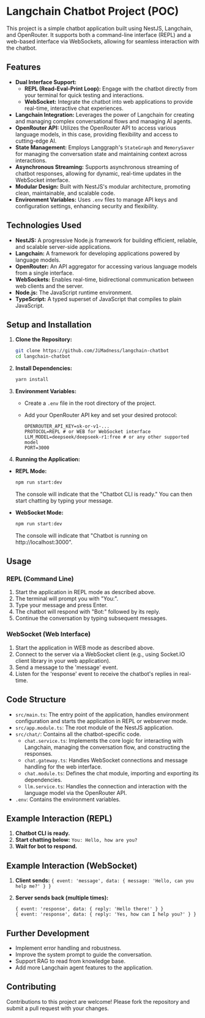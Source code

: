 # Langchain Chatbot Project (POC)

This project is a simple chatbot application built using NestJS, Langchain, and OpenRouter. It supports both a command-line interface (REPL) and a web-based interface via WebSockets, allowing for seamless interaction with the chatbot.

## Features

-   **Dual Interface Support:**
    -   **REPL (Read-Eval-Print Loop):** Engage with the chatbot directly from your terminal for quick testing and interactions.
    -   **WebSocket:** Integrate the chatbot into web applications to provide real-time, interactive chat experiences.
-   **Langchain Integration:** Leverages the power of Langchain for creating and managing complex conversational flows and managing AI agents.
-   **OpenRouter API:** Utilizes the OpenRouter API to access various language models, in this case, providing flexibility and access to cutting-edge AI.
-   **State Management:** Employs Langgraph's `StateGraph` and `MemorySaver` for managing the conversation state and maintaining context across interactions.
-   **Asynchronous Streaming:** Supports asynchronous streaming of chatbot responses, allowing for dynamic, real-time updates in the WebSocket interface.
-   **Modular Design:** Built with NestJS's modular architecture, promoting clean, maintainable, and scalable code.
-   **Environment Variables:** Uses `.env` files to manage API keys and configuration settings, enhancing security and flexibility.

## Technologies Used

-   **NestJS:** A progressive Node.js framework for building efficient, reliable, and scalable server-side applications.
-   **Langchain:** A framework for developing applications powered by language models.
-   **OpenRouter:** An API aggregator for accessing various language models from a single interface.
-   **WebSockets:** Enables real-time, bidirectional communication between web clients and the server.
-   **Node.js:** The JavaScript runtime environment.
-   **TypeScript:** A typed superset of JavaScript that compiles to plain JavaScript.

## Setup and Installation

1.  **Clone the Repository:**

    ```bash
    git clone https://github.com/JiMadness/langchain-chatbot
    cd langchain-chatbot
    ```

2.  **Install Dependencies:**

    ```bash
    yarn install
    ```

3.  **Environment Variables:**

    -   Create a `.env` file in the root directory of the project.
    -   Add your OpenRouter API key and set your desired protocol:

        ```
        OPENROUTER_API_KEY=sk-or-v1-...
        PROTOCOL=REPL # or WEB for WebSocket interface
        LLM_MODEL=deepseek/deepseek-r1:free # or any other supported model
        PORT=3000
        ```

4.  **Running the Application:**
-   **REPL Mode:**
    ```bash
    npm run start:dev
    ```
    The console will indicate that the "Chatbot CLI is ready." You can then start chatting by typing your message.
  
- **WebSocket Mode:**
    ```bash
    npm run start:dev
    ```
    The console will indicate that "Chatbot is running on http://localhost:3000".

## Usage

### REPL (Command Line)

1.  Start the application in REPL mode as described above.
2.  The terminal will prompt you with "You:".
3.  Type your message and press Enter.
4.  The chatbot will respond with "Bot:" followed by its reply.
5.  Continue the conversation by typing subsequent messages.

### WebSocket (Web Interface)

1.  Start the application in WEB mode as described above.
2.  Connect to the server via a WebSocket client (e.g., using Socket.IO client library in your web application).
3.  Send a message to the 'message' event.
4.  Listen for the 'response' event to receive the chatbot's replies in real-time.

## Code Structure

-   `src/main.ts`: The entry point of the application, handles environment configuration and starts the application in REPL or webserver mode.
-   `src/app.module.ts`: The root module of the NestJS application.
-   `src/chat/`: Contains all the chatbot-specific code.
    -   `chat.service.ts`: Implements the core logic for interacting with Langchain, managing the conversation flow, and constructing the responses.
    -   `chat.gateway.ts`: Handles WebSocket connections and message handling for the web interface.
    -   `chat.module.ts`: Defines the chat module, importing and exporting its dependencies.
    -   `llm.service.ts`: Handles the connection and interaction with the language model via the OpenRouter API.
- `.env`: Contains the environment variables.

## Example Interaction (REPL)
1. **Chatbot CLI is ready.**
2. **Start chatting below:** `You: Hello, how are you?`
3. **Wait for bot to respond.**

## Example Interaction (WebSocket)

1.  **Client sends:**
    `{ event: 'message', data: { message: 'Hello, can you help me?' } }`
2.  **Server sends back (multiple times):**

    ```
    { event: 'response', data: { reply: 'Hello there!' } }
    { event: 'response', data: { reply: 'Yes, how can I help you?' } }
    ```

## Further Development

-   Implement error handling and robustness.
-   Improve the system prompt to guide the conversation.
-   Support RAG to read from knowledge base.
- Add more Langchain agent features to the application.

## Contributing

Contributions to this project are welcome! Please fork the repository and submit a pull request with your changes.
